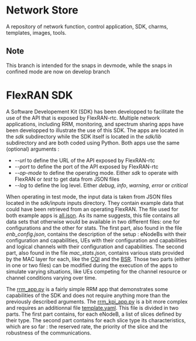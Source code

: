 # Network Store 
A repository of network function, control application, SDK, charms, templates, 
images, tools.


## Note
This branch is intended for the snaps in devmode, while the snaps in confined mode are now on develop branch

# FlexRAN SDK

A Software Developement Kit (SDK) has been developped to facilitate the use of the API that is exposed by FlexRAN-rtc.
Multiple network applications, including RRM, monitoring, and spectrum sharing apps have been developped to illustrate the use of this SDK. 
The apps are located in the *sdk* subdirectory while the SDK itself is located in the *sdk/lib* subdirectory and are both coded using Python. Both apps use the same (optional) arguments : 
* *--url* to define the URL of the API exposed by FlexRAN-rtc
* *--port* to define the port of the API exposed by FlexRAN-rtc
* *--op-mode* to define the operating mode. Either *sdk* to operate with FlexRAN or *test* to get data from JSON files
* *--log* to define the log level. Either *debug*, *info*, *warning*, *error* or *critical*

When operating in test mode, the input data is taken from JSON files located in the *sdk/inputs* inputs directory. 
They contain example data that could have been retrieved from an operating FlexRAN. The file used for both example apps is [all.json](sdk/output/all_1.json). 
As its name suggests, this file contains all data sets that otherwise would be available in two different files: one for configurations and the other for stats. 
The first part, also found in the file *enb_config.json*, contains the description of the setup : eNodeBs with their configuration and capabilities, UEs with their configuration and capabilities and logical channels with their configuration and capabilities. 
The second part, also found in the file *mac_stats.json*, contains various stats provided by the MAC layer for each, like the [CQI](http://www.sharetechnote.com/html/Handbook_LTE_CQI.html) and the [BSR](http://www.sharetechnote.com/html/Handbook_LTE_BSR.html). Those two parts (either in one or two files) can be modified during the execution of the apps to simulate varying situations, like UEs competing for the channel resource or channel conditions varying over time. 

The [rrm_app.py](sdk/rrm_app.py) is a fairly simple RRM app that demonstrates some capabilities of the SDK and does not require anything more than the previously described arguments. 
The [rrm_kpi_app.py](sdk/rrm_kpi_app.py) is a bit more complex and requires an additionnal file [template.yaml](tests/template.yaml). 
This file is divided in two parts. The first part contains, for each eNodeB, a list of slices defined by their type. 
The second part contains for each slice type its characteristics, which are so far : the reserved rate, the priority of the slice and the robustness of the communications. 
